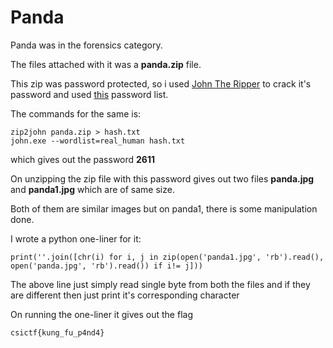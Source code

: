 # Panda

Panda was in the forensics category.

The files attached with it was a **panda.zip** file.

This zip was password protected, so i used [John The Ripper](https://www.openwall.com/john/) to crack it's password and used [this](https://crackstation.net/files/crackstation-human-only.txt.gz) password list.

The commands for the same is:
```
zip2john panda.zip > hash.txt
john.exe --wordlist=real_human hash.txt
```
which gives out the password **2611**

On unzipping the zip file with this password gives out two files **panda.jpg** and **panda1.jpg** which are of same size.

Both of them are similar images but on panda1, there is some manipulation done.

I wrote a python one-liner for it:
```
print(''.join([chr(i) for i, j in zip(open('panda1.jpg', 'rb').read(), open('panda.jpg', 'rb').read()) if i!= j]))
```

The above line just simply read single byte from both the files and if they are different then just print it's corresponding character

On running the one-liner it gives out the flag
```
csictf{kung_fu_p4nd4}
```
